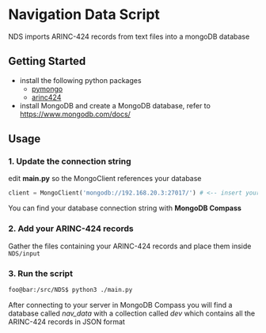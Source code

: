 # Navigation Data Script
NDS imports ARINC-424 records from text files into a mongoDB database

## Getting Started

* install the following python packages
  * [pymongo](https://link-url-here.org)
  * [arinc424](https://github.com/jack-laverty/arinc424)
* install MongoDB and create a MongoDB database, refer to https://www.mongodb.com/docs/

## Usage

### 1. Update the connection string

edit **main.py** so the MongoClient references your database

```python
client = MongoClient('mongodb://192.168.20.3:27017/') # <-- insert your connection string here
```

You can find your database connection string with **MongoDB Compass**
 
### 2. Add your ARINC-424 records

Gather the files containing your ARINC-424 records and place them inside ```NDS/input``` 

### 3. Run the script

```bash
foo@bar:/src/NDS$ python3 ./main.py
```

After connecting to your server in MongoDB Compass you will find a database called *nav_data* with a collection called *dev* which contains all the ARINC-424 records in JSON format
